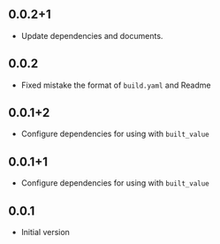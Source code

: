 ## 0.0.2+1

- Update dependencies and documents.

## 0.0.2

- Fixed mistake the format of `build.yaml` and Readme

## 0.0.1+2

- Configure dependencies for using with `built_value`

## 0.0.1+1

- Configure dependencies for using with `built_value`

## 0.0.1

- Initial version
